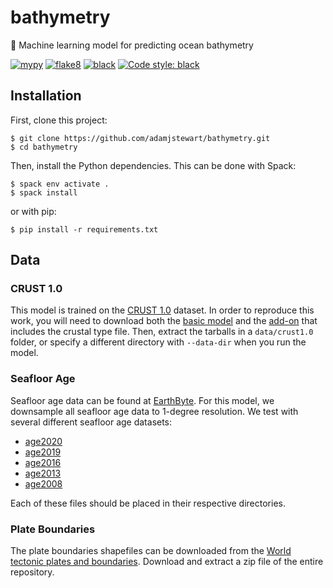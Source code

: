 # bathymetry
:ocean: Machine learning model for predicting ocean bathymetry

[![mypy](https://github.com/adamjstewart/bathymetry/workflows/mypy/badge.svg)](https://github.com/adamjstewart/bathymetry/actions)
[![flake8](https://github.com/adamjstewart/bathymetry/workflows/flake8/badge.svg)](https://github.com/adamjstewart/bathymetry/actions)
[![black](https://github.com/adamjstewart/bathymetry/workflows/black/badge.svg)](https://github.com/adamjstewart/bathymetry/actions)
[![Code style: black](https://img.shields.io/badge/code%20style-black-000000.svg)](https://github.com/psf/black)

## Installation

First, clone this project:
```console
$ git clone https://github.com/adamjstewart/bathymetry.git
$ cd bathymetry
```
Then, install the Python dependencies. This can be done with Spack:
```console
$ spack env activate .
$ spack install
```
or with pip:
```console
$ pip install -r requirements.txt
```

## Data

### CRUST 1.0

This model is trained on the [CRUST 1.0](https://igppweb.ucsd.edu/~gabi/crust1.html) dataset. In order to reproduce this work, you will need to download both the [basic model](http://igppweb.ucsd.edu/~gabi/crust1/crust1.0.tar.gz) and the [add-on](http://igppweb.ucsd.edu/~gabi/crust1/crust1.0-addon.tar.gz) that includes the crustal type file. Then, extract the tarballs in a `data/crust1.0` folder, or specify a different directory with `--data-dir` when you run the model.

### Seafloor Age

Seafloor age data can be found at [EarthByte](https://www.earthbyte.org/category/resources/data-models/seafloor-age/). For this model, we downsample all seafloor age data to 1-degree resolution. We test with several different seafloor age datasets:

* [age2020](https://www.earthbyte.org/webdav/ftp/earthbyte/agegrid/2020/Grids/age.2020.1.GTS2012.6m.nc)
* [age2019](https://www.earthbyte.org/webdav/ftp/Data_Collections/Muller_etal_2019_Tectonics/Muller_etal_2019_Agegrids/Muller_etal_2019_Tectonics_v2.0_PresentDay_AgeGrid.nc)
* [age2016](https://www.earthbyte.org/webdav/ftp/Data_Collections/Muller_etal_2016_AREPS/Muller_etal_2016_AREPS_Agegrids/Muller_etal_2016_AREPS_Agegrids_v1.17/Muller_etal_2016_AREPS_v1.17_PresentDay_AgeGrid.nc)
* [age2013](https://www.earthbyte.org/webdav/ftp/papers/Muller_etal_OceanChemistry/Grids/agegrid_0.nc)
* [age2008](https://www.earthbyte.org/webdav/ftp/Data_Collections/Muller_etal_2008_G3/Seafloor_ages/age.3.6.unscaled.nc)

Each of these files should be placed in their respective directories.

### Plate Boundaries

The plate boundaries shapefiles can be downloaded from the [World tectonic plates and boundaries](https://github.com/fraxen/tectonicplates). Download and extract a zip file of the entire repository.
